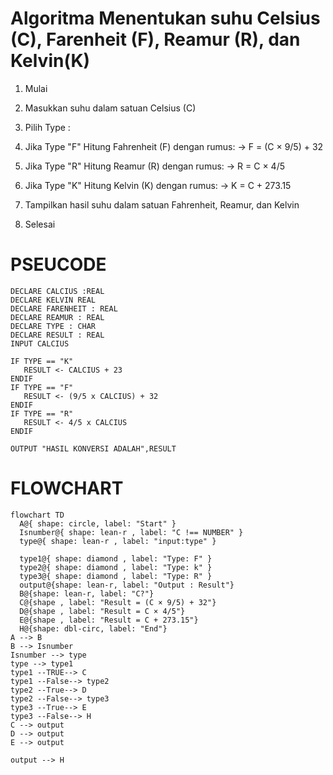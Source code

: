 # Algoritma Menentukan suhu Celsius (C), Farenheit (F), Reamur (R), dan Kelvin(K)

1. Mulai

2. Masukkan suhu dalam satuan Celsius (C)
3. Pilih Type :
4. Jika Type "F" Hitung Fahrenheit (F) dengan rumus:
   → F = (C × 9/5) + 32

5. Jika Type "R" Hitung Reamur (R) dengan rumus:
   → R = C × 4/5

6. Jika Type "K" Hitung Kelvin (K) dengan rumus:
   → K = C + 273.15

7. Tampilkan hasil suhu dalam satuan Fahrenheit, Reamur, dan Kelvin

8. Selesai

# PSEUCODE

```
DECLARE CALCIUS :REAL
DECLARE KELVIN REAL
DECLARE FARENHEIT : REAL
DECLARE REAMUR : REAL
DECLARE TYPE : CHAR
DECLARE RESULT : REAL
INPUT CALCIUS

IF TYPE == "K"
   RESULT <- CALCIUS + 23
ENDIF
IF TYPE == "F"
   RESULT <- (9/5 x CALCIUS) + 32
ENDIF
IF TYPE == "R"
   RESULT <- 4/5 x CALCIUS
ENDIF

OUTPUT "HASIL KONVERSI ADALAH",RESULT
```

# FLOWCHART

```mermaid
flowchart TD
  A@{ shape: circle, label: "Start" }
  Isnumber@{ shape: lean-r , label: "C !== NUMBER" }
  type@{ shape: lean-r , label: "input:type" }

  type1@{ shape: diamond , label: "Type: F" }
  type2@{ shape: diamond , label: "Type: k" }
  type3@{ shape: diamond , label: "Type: R" }
  output@{shape: lean-r, label: "Output : Result"}
  B@{shape: lean-r, label: "C?"}
  C@{shape , label: "Result = (C × 9/5) + 32"}
  D@{shape , label: "Result = C × 4/5"}
  E@{shape , label: "Result = C + 273.15"}
  H@{shape: dbl-circ, label: "End"}
A --> B
B --> Isnumber
Isnumber --> type
type --> type1
type1 --TRUE--> C
type1 --False--> type2
type2 --True--> D
type2 --False--> type3
type3 --True--> E
type3 --False--> H
C --> output
D --> output
E --> output

output --> H





```

